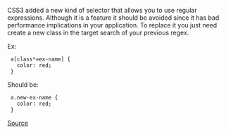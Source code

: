 CSS3 added a new kind of selector that allows you to use regular expressions.
Although it is a feature it should be avoided since it has bad performance implications in your application.
To replace it you just need create a new class in the target search of your previous regex.

Ex:

     a[class*=ex-name] {
       color: red;
     }

Should be:

     a.new-ex-name {
       color: red;
     }

[Source](https://github.com/CSSLint/csslint/wiki/Disallow-selectors-that-look-like-regular-expressions)
      